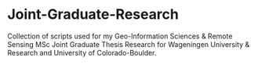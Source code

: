 # Joint-Graduate-Research
Collection of scripts used for my Geo-Information Sciences &amp; Remote Sensing MSc Joint Graduate Thesis Research for Wageningen University &amp; Research and University of Colorado-Boulder.
